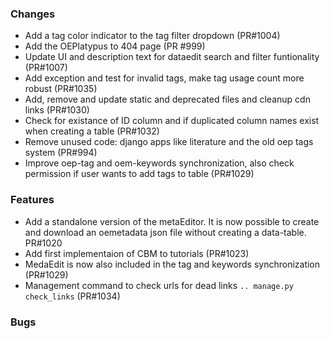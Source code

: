 <!--
SPDX-FileCopyrightText: 2025 Christian Winger <c@wingechr.de>
SPDX-FileCopyrightText: 2025 Jonas Huber <jonas.huber@rl-institut.de>

SPDX-License-Identifier: CC0-1.0
-->

### Changes

- Add a tag color indicator to the tag filter dropdown (PR#1004)
- Add the OEPlatypus to 404 page (PR #999)
- Update UI and description text for dataedit search and filter funtionality (PR#1007)
- Add exception and test for invalid tags, make tag usage count more robust (PR#1035)
- Add, remove and update static and deprecated files and cleanup cdn links (PR#1030)
- Check for existance of ID column and if duplicated column names exist when creating a table (PR#1032)
- Remove unused code: django apps like literature and the old oep tags system (PR#994)
- Improve oep-tag and oem-keywords synchronization, also check permission if user wants to add tags to table (PR#1029)

### Features

- Add a standalone version of the metaEditor. It is now possible to create and download an oemetadata json file without creating a data-table. PR#1020
- Add first implementaion of CBM to tutorials (PR#1023)
- MedaEdit is now also included in the tag and keywords synchronization (PR#1029)
- Management command to check urls for dead links `.. manage.py check_links` (PR#1034)

### Bugs
